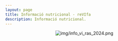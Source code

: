 ```yaml
---
layout: page
title: Informació nutricional - reVIfa
description: Informació nutricional.
---
```


<center><img class="ipsImage" src="https://torresdelaserra.github.io/img/info_vi_ras_2024.png" alt="img/info_vi_ras_2024.png"></center>
